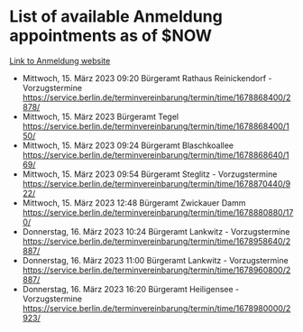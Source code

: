 # List of available Anmeldung appointments as of $NOW
[Link to Anmeldung website](https://service.berlin.de/terminvereinbarung/termin/tag.php?termin=1&anliegen[]=120686&dienstleisterlist=122210,122217,327316,122219,327312,122227,327314,122231,327346,122243,327348,122254,122252,329742,122260,329745,122262,329748,122271,327278,122273,327274,122277,327276,330436,122280,327294,122282,327290,122284,327292,122291,327270,122285,327266,122286,327264,122296,327268,150230,329760,122297,327286,122294,327284,122312,329763,122314,329775,122304,327330,122311,327334,122309,327332,317869,122281,327352,122279,329772,122283,122276,327324,122274,327326,122267,329766,122246,327318,122251,327320,122257,327322,122208,327298,122226,327300&herkunft=http%3A%2F%2Fservice.berlin.de%2Fdienstleistung%2F120686%2F)
- Mittwoch, 15. März 2023 09:20 Bürgeramt Rathaus Reinickendorf - Vorzugstermine https://service.berlin.de/terminvereinbarung/termin/time/1678868400/2878/
- Mittwoch, 15. März 2023  Bürgeramt Tegel https://service.berlin.de/terminvereinbarung/termin/time/1678868400/150/
- Mittwoch, 15. März 2023 09:24 Bürgeramt Blaschkoallee https://service.berlin.de/terminvereinbarung/termin/time/1678868640/169/
- Mittwoch, 15. März 2023 09:54 Bürgeramt Steglitz - Vorzugstermine https://service.berlin.de/terminvereinbarung/termin/time/1678870440/922/
- Mittwoch, 15. März 2023 12:48 Bürgeramt Zwickauer Damm https://service.berlin.de/terminvereinbarung/termin/time/1678880880/170/
- Donnerstag, 16. März 2023 10:24 Bürgeramt Lankwitz - Vorzugstermine https://service.berlin.de/terminvereinbarung/termin/time/1678958640/2887/
- Donnerstag, 16. März 2023 11:00 Bürgeramt Lankwitz - Vorzugstermine https://service.berlin.de/terminvereinbarung/termin/time/1678960800/2887/
- Donnerstag, 16. März 2023 16:20 Bürgeramt Heiligensee - Vorzugstermine https://service.berlin.de/terminvereinbarung/termin/time/1678980000/2923/
